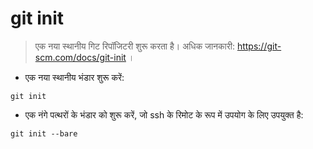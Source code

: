 # git init

> एक नया स्थानीय गिट रिपॉजिटरी शुरू करता है। अधिक जानकारी: https://git-scm.com/docs/git-init ।

- एक नया स्थानीय भंडार शुरू करें:

`git init`

- एक नंगे पत्थरों के भंडार को शुरू करें, जो ssh के रिमोट के रूप में उपयोग के लिए उपयुक्त है:

`git init --bare`